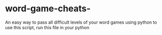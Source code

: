 # word-game-cheats-
An easy way to pass all difficult levels of your word games using python
to use this script, run this file in your python 
